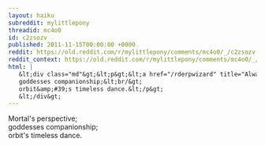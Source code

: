 ```yaml
---
layout: haiku
subreddit: mylittlepony
threadid: mc4o0
id: c2zsozv
published: 2011-11-15T00:00:00 +0000
reddit: https://old.reddit.com/r/mylittlepony/comments/mc4o0/_/c2zsozv
reddit_context: https://old.reddit.com/r/mylittlepony/comments/mc4o0/_/c2zsozv?context=3
html: |
   &lt;div class="md"&gt;&lt;p&gt;&lt;a href="/rderpwizard" title="Always Relevant / Lonely Mare Needs Her Sister / Paper Bag Princess"&gt;&lt;/a&gt; Mortal&amp;#39;s perspective;&lt;br/&gt;
   goddesses companionship;&lt;br/&gt;
   orbit&amp;#39;s timeless dance.&lt;/p&gt;
   &lt;/div&gt;
---
```


[](/rderpwizard "Always Relevant / Lonely Mare Needs Her Sister / Paper Bag Princess") Mortal's perspective;  
goddesses companionship;  
orbit's timeless dance.